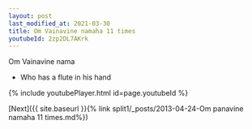 ```yaml
---
layout: post
last_modified_at: 2021-03-30
title: Om Vainavine namaha 11 times
youtubeId: 2zp2DL7AKrk
---
```

 
 
Om Vainavine nama 
 
 -  Who has a flute in his hand 
 
  
 
  
 
 
 
 
 
 


{% include youtubePlayer.html id=page.youtubeId %}
 
[Next]({{ site.baseurl }}{% link  split1/_posts/2013-04-24-Om panavine namaha 11 times.md%})
 
